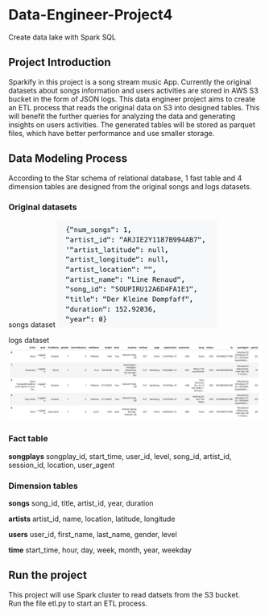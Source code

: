 # Data-Engineer-Project4
Create data lake with Spark SQL

## Project Introduction
Sparkify in this project is a song stream music App. Currently the original datasets about songs information and users activities are stored in AWS S3 bucket in the form of JSON logs. This data engineer project aims to create an ETL process that reads the original data on S3 into designed tables. This will benefit the further queries for analyzing the data and generating insights on users activities. The generated tables will be stored as parquet files, which have better performance and use smaller storage.

## Data Modeling Process
According to the Star schema of relational database, 1 fast table and 4 dimension tables are designed from the original songs and logs datasets.
### Original datasets
songs dataset
![song data](https://github.com/gyjbb/Data-Engineer-Project4/blob/main/song_data.png?raw=true)

logs dataset
![log data](https://github.com/gyjbb/Data-Engineer-Project4/blob/main/log_data.png?raw=true) 

### Fact table
**songplays**
songplay_id, start_time, user_id, level, song_id, artist_id, session_id, location, user_agent
### Dimension tables
**songs**
song_id, title, artist_id, year, duration

**artists**
artist_id, name, location, latitude, longitude

**users**
user_id, first_name, last_name, gender, level

**time**
start_time, hour, day, week, month, year, weekday

## Run the project
This project will use Spark cluster to read datsets from the S3 bucket. \
Run the file etl.py to start an ETL process.

